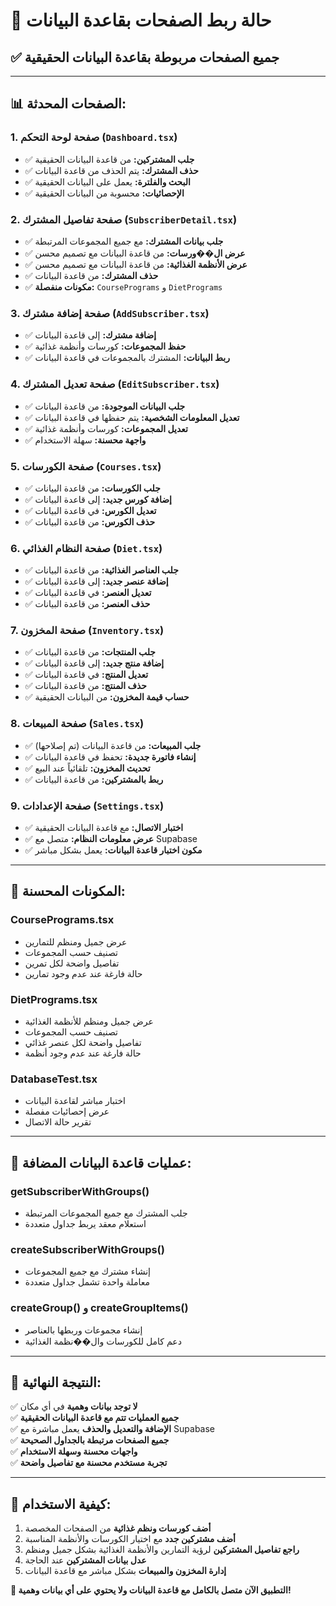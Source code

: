 # 🔗 حالة ربط الصفحات بقاعدة البيانات

## ✅ **جميع الصفحات مربوطة بقاعدة البيانات الحقيقية**

---

## 📊 **الصفحات المحدثة:**

### 1. **صفحة لوحة التحكم** (`Dashboard.tsx`)

- ✅ **جلب المشتركين:** من قاعدة البيانات الحقيقية
- ✅ **حذف المشترك:** يتم الحذف من قاعدة البيانات
- ✅ **البحث والفلترة:** يعمل على البيانات الحقيقية
- ✅ **الإحصائيات:** محسوبة من البيانات الحقيقية

### 2. **صفحة تفاصيل المشترك** (`SubscriberDetail.tsx`)

- ✅ **جلب بيانات المشترك:** مع جميع المجموعات المرتبطة
- ✅ **عرض ال��ورسات:** من قاعدة البيانات مع تصميم محسن
- ✅ **عرض الأنظمة الغذائية:** من قاعدة البيانات مع تصميم محسن
- ✅ **حذف المشترك:** من قاعدة البيانات
- ✅ **مكونات منفصلة:** `CoursePrograms` و `DietPrograms`

### 3. **صفحة إضافة مشترك** (`AddSubscriber.tsx`)

- ✅ **إضافة مشترك:** إلى قاعدة البيانات
- ✅ **حفظ المجموعات:** كورسات وأنظمة غذائية
- ✅ **ربط البيانات:** المشترك بالمجموعات في قاعدة البيانات

### 4. **صفحة تعديل المشترك** (`EditSubscriber.tsx`)

- ✅ **جلب البيانات الموجودة:** من قاعدة البيانات
- ✅ **تعديل المعلومات الشخصية:** يتم حفظها في قاعدة البيانات
- ✅ **تعديل المجموعات:** كورسات وأنظمة غذائية
- ✅ **واجهة محسنة:** سهلة الاستخدام

### 5. **صفحة الكورسات** (`Courses.tsx`)

- ✅ **جلب الكورسات:** من قاعدة البيانات
- ✅ **إضافة كورس جديد:** إلى قاعدة البيانات
- ✅ **تعديل الكورس:** في قاعدة البيانات
- ✅ **حذف الكورس:** من قاعدة البيانات

### 6. **صفحة النظام الغذائي** (`Diet.tsx`)

- ✅ **جلب العناصر الغذائية:** من قاعدة البيانات
- ✅ **إضافة عنصر جديد:** إلى قاعدة البيانات
- ✅ **تعديل العنصر:** في قاعدة البيانات
- ✅ **حذف العنصر:** من قاعدة البيانات

### 7. **صفحة المخزون** (`Inventory.tsx`)

- ✅ **جلب المنتجات:** من قاعدة البيانات
- ✅ **إضافة منتج جديد:** إلى قاعدة البيانات
- ✅ **تعديل المنتج:** في قاعدة البيانات
- ✅ **حذف المنتج:** من قاعدة البيانات
- ✅ **حساب قيمة المخزون:** من البيانات الحقيقية

### 8. **صفحة المبيعات** (`Sales.tsx`)

- ✅ **جلب المبيعات:** من قاعدة البيانات (تم إصلاحها)
- ✅ **إنشاء فاتورة جديدة:** تحفظ في قاعدة البيانات
- ✅ **تحديث المخزون:** تلقائياً عند البيع
- ✅ **ربط بالمشتركين:** من قاعدة البيانات

### 9. **صفحة الإعدادات** (`Settings.tsx`)

- ✅ **اختبار الاتصال:** مع قاعدة البيانات الحقيقية
- ✅ **عرض معلومات النظام:** متصل مع Supabase
- ✅ **مكون اختبار قاعدة البيانات:** يعمل بشكل مباشر

---

## 🔧 **المكونات المحسنة:**

### **CoursePrograms.tsx**

- عرض جميل ومنظم للتمارين
- تصنيف حسب المجموعات
- تفاصيل واضحة لكل تمرين
- حالة فارغة عند عدم وجود تمارين

### **DietPrograms.tsx**

- عرض جميل ومنظم للأنظمة الغذائية
- تصنيف حسب المجموعات
- تفاصيل واضحة لكل عنصر غذائي
- حالة فارغة عند عدم وجود أنظمة

### **DatabaseTest.tsx**

- اختبار مباشر لقاعدة البيانات
- عرض إحصائيات مفصلة
- تقرير حالة الاتصال

---

## 🔗 **عمليات قاعدة البيانات المضافة:**

### **getSubscriberWithGroups()**

- جلب المشترك مع جميع المجموعات المرتبطة
- استعلام معقد يربط جداول متعددة

### **createSubscriberWithGroups()**

- إنشاء مشترك مع جميع المجموعات
- معاملة واحدة تشمل جداول متعددة

### **createGroup() و createGroupItems()**

- إنشاء مجموعات وربطها بالعناصر
- دعم كامل للكورسات وال��نظمة الغذائية

---

## 🎯 **النتيجة النهائية:**

✅ **لا توجد بيانات وهمية** في أي مكان  
✅ **جميع العمليات تتم مع قاعدة البيانات الحقيقية**  
✅ **الإضافة والتعديل والحذف** يعمل مباشرة مع Supabase  
✅ **جميع الصفحات مرتبطة بالجداول الصحيحة**  
✅ **واجهات محسنة وسهلة الاستخدام**  
✅ **تجربة مستخدم محسنة مع تفاصيل واضحة**

---

## 🚀 **كيفية الاستخدام:**

1. **أضف كورسات ونظم غذائية** من الصفحات المخصصة
2. **أضف مشتركين جدد** مع اختيار الكورسات والأنظمة المناسبة
3. **راجع تفاصيل المشتركين** لرؤية التمارين والأنظمة الغذائية بشكل جميل ومنظم
4. **عدل بيانات المشتركين** عند الحاجة
5. **إدارة المخزون والمبيعات** بشكل مباشر مع قاعدة البيانات

**🎉 التطبيق الآن متصل بالكامل مع قاعدة البيانات ولا يحتوي على أي بيانات وهمية!**
